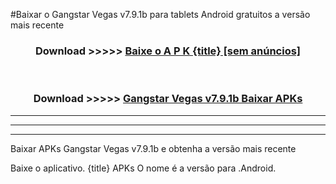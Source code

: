 #Baixar o Gangstar Vegas v7.9.1b  para tablets Android gratuitos a versão mais recente


<div align="center">
<h3>Download >>>>> <a href="https://pt-web.web.app/?pt= {title}">Baixe o A P K {title} [sem anúncios]</a></h3><br>

<h3>Download >>>>> <a href="https://pt-web.web.app/?pt= {title}">Gangstar Vegas v7.9.1b Baixar APKs</a></h3>
</div>

----------------------------------------------------------

----------------------------------------------------------

----------------------------------------------------------

Baixar APKs Gangstar Vegas v7.9.1b e obtenha a versão mais recente

Baixe o aplicativo. {title} APKs O nome é a versão para .Android.


